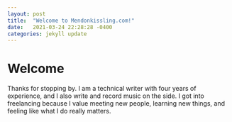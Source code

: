 ```yaml
---
layout: post
title:  "Welcome to Mendonkissling.com!"
date:   2021-03-24 22:28:28 -0400
categories: jekyll update
---
```

# Welcome

Thanks for stopping by. I am a technical writer with four years of experience, and I also write and record music on the side.
I got into freelancing because I value meeting new people, learning new things, and feeling like what I do really matters.